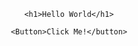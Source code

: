  <header>

    <h1>Hello World</h1>

    <Button>Click Me!</button>
  </header>
  
  <body>
  
  </body>
